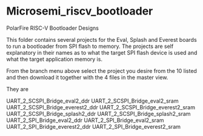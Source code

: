 # Microsemi_riscv_bootloader
PolarFire RISC-V Bootloader Designs

This folder contains several projects for the Eval, Splash and Everest boards to run a bootloader from SPI flash to memory.
The projects are self explanatory in their names as to what the target SPI flash device is used and what the target application
memory is.

From the branch menu above select the project you desire from the 10 listed and then download it together with the 4 files in the master view.

They are

UART_2_SCSPI_Bridge_eval2_ddr
UART_2_SCSPI_Bridge_eval2_sram
UART_2_SCSPI_Bridge_everest2_ddr
UART_2_SCSPI_Bridge_everest2_sram
UART_2_SCSPI_Bridge_splash2_ddr
UART_2_SCSPI_Bridge_splash2_sram
UART_2_SPI_Bridge_eval2_ddr
UART_2_SPI_Bridge_eval2_sram
UART_2_SPI_Bridge_everest2_ddr
UART_2_SPI_Bridge_everest2_sram

